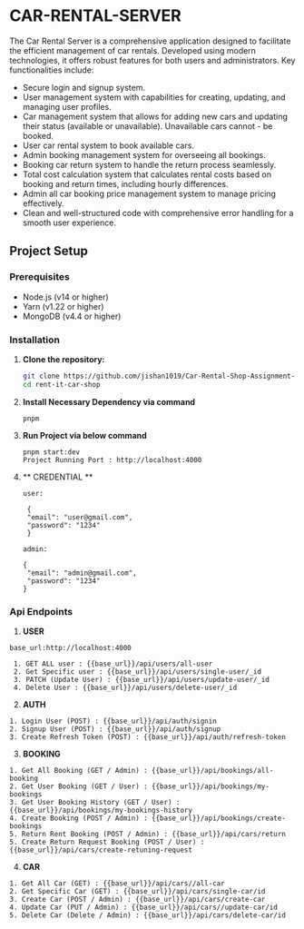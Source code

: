# CAR-RENTAL-SERVER

The Car Rental Server is a comprehensive application designed to facilitate the efficient management of car rentals. Developed using modern technologies, it offers robust features for both users and administrators. Key functionalities include:

- Secure login and signup system.
- User management system with capabilities for creating, updating, and managing user profiles.
- Car management system that allows for adding new cars and updating their status (available or unavailable). Unavailable cars cannot - be booked.
- User car rental system to book available cars.
- Admin booking management system for overseeing all bookings.
- Booking car return system to handle the return process seamlessly.
- Total cost calculation system that calculates rental costs based on booking and return times, including hourly differences.
- Admin all car booking price management system to manage pricing effectively.
- Clean and well-structured code with comprehensive error handling for a smooth user experience.

## Project Setup

### Prerequisites

- Node.js (v14 or higher)
- Yarn (v1.22 or higher)
- MongoDB (v4.4 or higher)

### Installation

1. **Clone the repository:**

   ```sh
   git clone https://github.com/jishan1019/Car-Rental-Shop-Assignment-3.git
   cd rent-it-car-shop
   ```

2. **Install Necessary Dependency via command**

   ```
   pnpm
   ```

3. **Run Project via below command**

   ```
   pnpm start:dev
   Project Running Port : http://localhost:4000
   ```

4. ** CREDENTIAL **

   ```
   user:

    {
    "email": "user@gmail.com",
    "password": "1234"
    }

   admin:

   {
    "email": "admin@gmail.com",
    "password": "1234"
   }

   ```

### Api Endpoints

1. **USER**

```
base_url:http://localhost:4000

 1. GET ALL user : {{base_url}}/api/users/all-user
 2. Get Specific user : {{base_url}}/api/users/single-user/_id
 3. PATCH (Update User) : {{base_url}}/api/users/update-user/_id
 4. Delete User : {{base_url}}/api/users/delete-user/_id
```

2.  **AUTH**

```
1. Login User (POST) : {{base_url}}/api/auth/signin
2. Signup User (POST) : {{base_url}}/api/auth/signup
3. Create Refresh Token (POST) : {{base_url}}/api/auth/refresh-token

```

3.  **BOOKING**

```
1. Get All Booking (GET / Admin) : {{base_url}}/api/bookings/all-booking
2. Get User Booking (GET / User) : {{base_url}}/api/bookings/my-bookings
3. Get User Booking History (GET / User) : {{base_url}}/api/bookings/my-bookings-history
4. Create Booking (POST / Admin) : {{base_url}}/api/bookings/create-bookings
5. Return Rent Booking (POST / Admin) : {{base_url}}/api/cars/return
5. Create Return Request Booking (POST / User) : {{base_url}}/api/cars/create-retuning-request

```

4.  **CAR**

```
1. Get All Car (GET) : {{base_url}}/api/cars//all-car
2. Get Specific Car (GET) : {{base_url}}/api/cars/single-car/id
3. Create Car (POST / Admin) : {{base_url}}/api/cars/create-car
4. Update Car (PUT / Admin) : {{base_url}}/api/cars//update-car/id
5. Delete Car (Delete / Admin) : {{base_url}}/api/cars/delete-car/id


```

